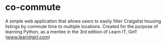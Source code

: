 # co-commute
A simple web application that allows users to easily filter Craigslist housing listings by commute time to multiple locations. Created for the purpose of learning Python, as a mentee in the 3rd edition of Learn IT, Girl! (www.learnitgirl.com)
